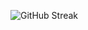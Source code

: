 ![GitHub Streak](https://github-readme-streak-stats.herokuapp.com?user=mikeylinton&theme=default&hide_border=true)